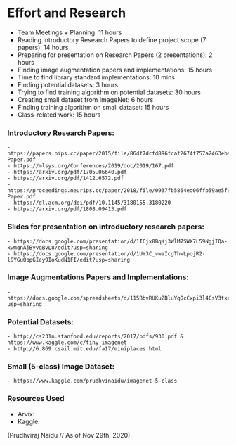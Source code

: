 # Effort and Research
- Team Meetings + Planning: 11 hours
- Reading Introductory Research Papers to define project scope (7 papers): 14 hours
- Preparing for presentation on Research Papers (2 presentations): 2 hours
- Finding image augmentation papers and implementations: 15 hours
- Time to find library standard implementations: 10 mins
- Finding potential datasets: 3 hours
- Trying to find training algorithm on potential datasets: 30 hours
- Creating small dataset from ImageNet: 6 hours
- Finding training algorithm on small dataset: 15 hours
- Class-related work: 15 hours

### Introductory Research Papers:
	- https://papers.nips.cc/paper/2015/file/86df7dcfd896fcaf2674f757a2463eba-Paper.pdf
	- https://mlsys.org/Conferences/2019/doc/2019/167.pdf
	- https://arxiv.org/pdf/1705.06640.pdf
	- https://arxiv.org/pdf/1412.6572.pdf
	- https://proceedings.neurips.cc/paper/2018/file/0937fb5864ed06ffb59ae5f9b5ed67a9-Paper.pdf
	- https://dl.acm.org/doi/pdf/10.1145/3180155.3180220
	- https://arxiv.org/pdf/1808.09413.pdf

### Slides for presentation on introductory research papers:
	- https://docs.google.com/presentation/d/1ICjx8BqKj3WlM7SWX7L59NgjIQa-xwmqnAjByvqBvL8/edit?usp=sharing
	- https://docs.google.com/presentation/d/1UY3C_vwaIcgThwLpojR2-l9YGuQbpGIey9IoKudN1FI/edit?usp=sharing

### Image Augmentations Papers and Implementations:
	- https://docs.google.com/spreadsheets/d/115BbvRUKuZBluYqQcCxpi3l4CsV3txcPSNk18s_uoQY/edit?usp=sharing

### Potential Datasets:
	- http://cs231n.stanford.edu/reports/2017/pdfs/930.pdf & https://www.kaggle.com/c/tiny-imagenet
	- http://6.869.csail.mit.edu/fa17/miniplaces.html

### Small (5-class) Image Dataset:
	- https://www.kaggle.com/prudhvinaidu/imagenet-5-class

### Resources Used
- Arvix: 
- Kaggle: 


(Prudhviraj Naidu // As of Nov 29th, 2020)
